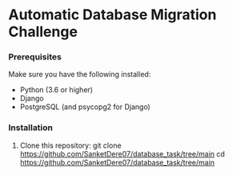 #  Automatic Database Migration Challenge

### Prerequisites

Make sure you have the following installed:

- Python (3.6 or higher)
- Django
- PostgreSQL (and psycopg2 for Django)

### Installation

1. Clone this repository:
   git clone https://github.com/SanketDere07/database_task/tree/main
   cd https://github.com/SanketDere07/database_task/tree/main
